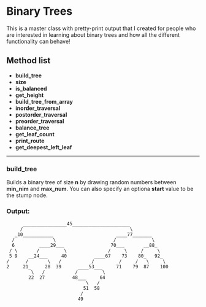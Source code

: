 # Binary Trees
This is a master class with pretty-print output that I created for people who are interested in learning about binary trees and how all the different functionality can behave!

## Method list
* __build_tree__ 
* __size__
* __is_balanced__
* __get_height__
* __build_tree_from_array__
* __inorder_traversal__
* __postorder_traversal__
* __preorder_traversal__
* __balance_tree__
* __get_leaf_count__
* __print_route__
* __get_deepest_left_leaf__

___



### build_tree
Builds a binary tree of size __n__ by drawing random numbers 
between __min_nim__ and __max_num__.  You can also specify an optiona __start__ value to be the stump node.

### Output:
```
      ________________45_____________________              
     /                                       \             
   _10___________                       ____77_______      
  /              \                     /             \     
  6         ____29___                 70___       __88_    
 / \       /         \               /     \     /     \   
 5 9    __24___     40          ____67    73    80_   92_  
/      /       \   /           /         /     /   \     \ 
2     21_     28  39      ____53___     71    79  87    100
         \   /           /         \                       
        22  27          48___     64                       
                             \   /                         
                            51  58                         
                           /                               
                          49                               

```


